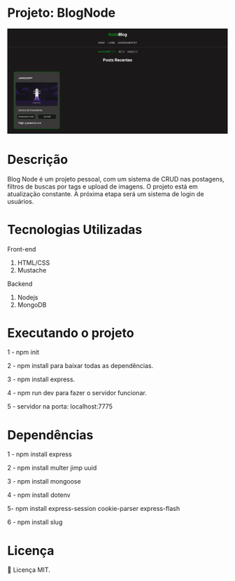 # Projeto: BlogNode

 ![](gifs/blognode.png)

# Descrição

Blog Node é um projeto pessoal, com um sistema de CRUD nas postagens, filtros de buscas por tags e upload de imagens. O projeto está em atualização constante. A próxima etapa será um sistema de login de usuários.


# Tecnologias Utilizadas

Front-end

1. HTML/CSS
2. Mustache

Backend

1. Nodejs
2. MongoDB


# Executando o projeto

1 - npm init

2 - npm install para baixar todas as dependências.

3 - npm install express.

4 - npm run dev para fazer o servidor funcionar.

5 - servidor na porta: localhost:7775


# Dependências

1 - npm install express

2 - npm install multer jimp uuid

3 - npm install mongoose

4 - npm install dotenv

5- npm install express-session cookie-parser express-flash

6 - npm install slug


# Licença

:book: Licença MIT. 